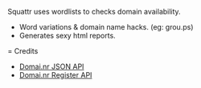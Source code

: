 Squattr uses wordlists to checks domain availability.
- Word variations & domain name hacks. (eg: grou.ps)
- Generates sexy html reports.

= Credits
- [Domai.nr JSON API](http://domai.nr/api/docs/json)
- [Domai.nr Register API](http://domai.nr/api/docs/register)